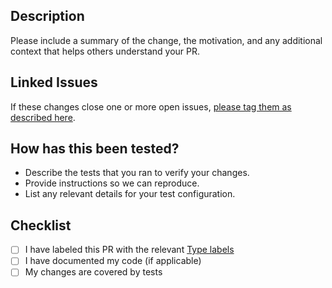 ## Description
Please include a summary of the change, the motivation, and any additional context that helps others understand your PR.

## Linked Issues
If these changes close one or more open issues, [please tag them as described here](https://help.github.com/en/github/managing-your-work-on-github/linking-a-pull-request-to-an-issue#linking-a-pull-request-to-an-issue-using-a-keyword).

## How has this been tested?
- Describe the tests that you ran to verify your changes.
- Provide instructions so we can reproduce.
- List any relevant details for your test configuration.

## Checklist
- [ ] I have labeled this PR with the relevant [Type labels](https://github.com/getupio-undistro/.github/labels?q=Type%3A)
- [ ] I have documented my code (if applicable)
- [ ] My changes are covered by tests
